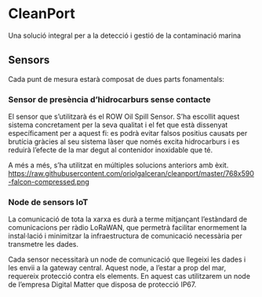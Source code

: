 # CleanPort

Una solució integral per a la detecció i gestió de la contaminació marina

## Sensors

Cada punt de mesura estarà composat de dues parts fonamentals:

### Sensor de presència d’hidrocarburs sense contacte

El sensor que s’utilitzarà és el ROW Oil Spill Sensor. S’ha escollit aquest sistema concretament per la seva qualitat i el fet que està dissenyat específicament per a aquest fi: es podrà evitar falsos positius causats per brutícia gràcies al seu sistema làser que només excita hidrocarburs i es reduirà l’efecte de la mar degut al contenidor inoxidable que té.

A més a més, s’ha utilitzat en múltiples solucions anteriors amb èxit.
https://raw.githubusercontent.com/oriolgalceran/cleanport/master/768x590-falcon-compressed.png

### Node de sensors IoT

La comunicació de tota la xarxa es durà a terme mitjançant l’estàndard de comunicacions per ràdio LoRaWAN, que permetrà facilitar enormement la instal·lació i minimitzar la infraestructura de comunicació necessària per transmetre les dades.

Cada sensor necessitarà un node de comunicació que llegeixi les dades i les envii a la gateway central. Aquest node, a l’estar a prop del mar, requereix protecció contra els elements. En aquest cas utilitzarem un node de l’empresa Digital Matter que disposa de protecció IP67.

